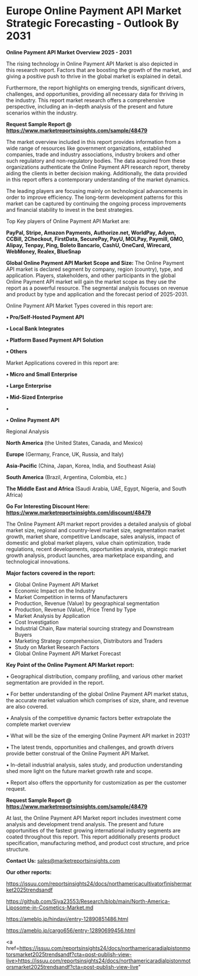 # Europe Online Payment API Market Strategic Forecasting - Outlook By 2031

<Strong> Online Payment API Market Overview 2025 - 2031</strong>

The rising technology in Online Payment API Market is also depicted in this research report. Factors that are boosting the growth of the market, and giving a positive push to thrive in the global market is explained in detail.

Furthermore, the report highlights on emerging trends, significant drivers, challenges, and opportunities, providing all necessary data for thriving in the industry. This report market research offers a comprehensive perspective, including an in-depth analysis of the present and future scenarios within the industry.

<strong>Request Sample Report @ <a href=https://www.marketreportsinsights.com/sample/48479>https://www.marketreportsinsights.com/sample/48479</a></strong>

The market overview included in this report provides information from a wide range of resources like government organizations, established companies, trade and industry associations, industry brokers and other such regulatory and non-regulatory bodies. The data acquired from these organizations authenticate the Online Payment API research report, thereby aiding the clients in better decision making. Additionally, the data provided in this report offers a contemporary understanding of the market dynamics.

The leading players are focusing mainly on technological advancements in order to improve efficiency. The long-term development patterns for this market can be captured by continuing the ongoing process improvements and financial stability to invest in the best strategies.

Top Key players of Online Payment API Market are:

<strong>PayPal, Stripe, Amazon Payments, Authorize.net, WorldPay, Adyen, CCBill, 2Checkout, FirstData, SecurePay, PayU, MOLPay, Paymill, GMO, Alipay, Tenpay, Ping, Boleto Bancario, CashU, OneCard, Wirecard, WebMoney, Realex, BlueSnap</strong>

<strong><b>Global Online Payment API Market Scope and Size:</b></strong>
The Online Payment API market is declared segment by company, region (country), type, and application. Players, stakeholders, and other participants in the global Online Payment API market will gain the market scope as they use the report as a powerful resource. The segmental analysis focuses on revenue and product by type and application and the forecast period of 2025-2031.

Online Payment API Market Types covered in this report are:

<strong>•  Pro/Self-Hosted Payment API

•  Local Bank Integrates

•  Platform Based Payment API Solution

•  Others</strong>

Market Applications covered in this report are:

<strong>•  Micro and Small Enterprise

•  Large Enterprise

•  Mid-Sized Enterprise

•  

•  Online Payment API</strong> 

Regional Analysis

<strong>North America</strong> (the United States, Canada, and Mexico)

<strong>Europe</strong> (Germany, France, UK, Russia, and Italy)

<strong>Asia-Pacific</strong> (China, Japan, Korea, India, and Southeast Asia)

<strong>South America</strong> (Brazil, Argentina, Colombia, etc.)

<strong>The Middle East and Africa</strong> (Saudi Arabia, UAE, Egypt, Nigeria, and South Africa)

<strong>Go For Interesting Discount Here: <a href=https://www.marketreportsinsights.com/discount/48479>https://www.marketreportsinsights.com/discount/48479</a></strong>

The Online Payment API market report provides a detailed analysis of global market size, regional and country-level market size, segmentation market growth, market share, competitive Landscape, sales analysis, impact of domestic and global market players, value chain optimization, trade regulations, recent developments, opportunities analysis, strategic market growth analysis, product launches, area marketplace expanding, and technological innovations.

<strong><b>Major factors covered in the report:</b></strong>
<ul>
  <li>Global Online Payment API Market </li>
  <li>Economic Impact on the Industry</li>
  <li>Market Competition in terms of Manufacturers</li>
  <li>Production, Revenue (Value) by geographical segmentation</li>
  <li>Production, Revenue (Value), Price Trend by Type</li>
  <li>Market Analysis by Application</li>
  <li>Cost Investigation</li>
  <li>Industrial Chain, Raw material sourcing strategy and Downstream Buyers</li>
  <li>Marketing Strategy comprehension, Distributors and Traders</li>
  <li>Study on Market Research Factors</li>
  <li>Global Online Payment API Market Forecast</li>
</ul>

<strong><b>Key Point of the Online Payment API Market report:</b></strong>

• Geographical distribution, company profiling, and various other market segmentation are provided in the report.

• For better understanding of the global Online Payment API market status, the accurate market valuation which comprises of size, share, and revenue are also covered.

• Analysis of the competitive dynamic factors better extrapolate the complete market overview

• What will be the size of the emerging Online Payment API market in 2031?

• The latest trends, opportunities and challenges, and growth drivers provide better construal of the Online Payment API Market.

• In-detail industrial analysis, sales study, and production understanding shed more light on the future market growth rate and scope.

• Report also offers the opportunity for customization as per the customer request.

<strong>Request Sample Report @ <a href=https://www.marketreportsinsights.com/sample/48479>https://www.marketreportsinsights.com/sample/48479</a></strong>

At last, the Online Payment API Market report includes investment come analysis and development trend analysis. The present and future opportunities of the fastest growing international industry segments are coated throughout this report. This report additionally presents product specification, manufacturing method, and product cost structure, and price structure.

<strong>Contact Us:</strong>
sales@marketreportsinsights.com

<strong>Our other reports:</strong>

<a href=https://issuu.com/reportsinsights24/docs/northamericacultivatorfinishermarket2025trendsandf>https://issuu.com/reportsinsights24/docs/northamericacultivatorfinishermarket2025trendsandf</a>

<a href=https://github.com/Siya23553/Research/blob/main/North-America-Liposome-in-Cosmetics-Market.md>https://github.com/Siya23553/Research/blob/main/North-America-Liposome-in-Cosmetics-Market.md</a>

<a href=https://ameblo.jp/hindavi/entry-12890851486.html>https://ameblo.jp/hindavi/entry-12890851486.html</a>

<a href=https://ameblo.jp/cargo656/entry-12890699456.html>https://ameblo.jp/cargo656/entry-12890699456.html</a>

<a href=https://issuu.com/reportsinsights24/docs/northamericaradialpistonmotorsmarket2025trendsandf?cta=post-publish-view-live>https://issuu.com/reportsinsights24/docs/northamericaradialpistonmotorsmarket2025trendsandf?cta=post-publish-view-live</a>"
